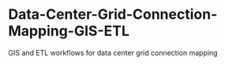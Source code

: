 # Data-Center-Grid-Connection-Mapping-GIS-ETL
GIS and ETL workflows for data center grid connection mapping
